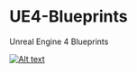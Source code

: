 # UE4-Blueprints

Unreal Engine 4 Blueprints

[![Alt text](https://img.youtube.com/vi/VID/0.jpg)](https://www.youtube.com/watch?v=A75c0tWvl0U)
